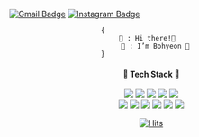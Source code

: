 

  [![Gmail Badge](https://img.shields.io/badge/Gmail-d14836?style=flat&logo=Gmail&logoColor=white&link=mailto:snugyun01@gmail.com)](mailto:nhs04047@gmail.com)
  [![Instagram Badge](https://img.shields.io/badge/Instagram-E4405F?style=flat&logo=Instagram&logoColor=white&link=mailto:snugyun01@gmail.com)](mailto:nhs04047@gmail.com)

<center>

  ```
  {                        
    🙋 : Hi there!👋    
    💁 : I’m Bohyeon 🤗
  }                        
  ```

  <h4>🌟 Tech Stack 🌟</h4>
  <img  src="https://img.shields.io/badge/Java-007396?style=flat&logo=java&logoColor=white"/></a>
  <img  src="https://img.shields.io/badge/Python-3776AB?style=flat&logo=Python&logoColor=white"/></a>
  <img  src="https://img.shields.io/badge/JavaScript-F7DF1E?style=flat&logo=JavaScript&logoColor=white"/></a>
  <img  src="https://img.shields.io/badge/C-A8B9CC?style=flat&logo=C&logoColor=white"/></a>
  <img  src="https://img.shields.io/badge/C Sharp-239120?style=flat&logo=csharp&  logoColor=white"/></a>
  <br/>
  <img  src="https://img.shields.io/badge/node.js-339933?style=flat&logo=node.js& logoColor=white"/></a>
  <img  src="https://img.shields.io/badge/Express.js-000000?style=flat&logo=Express&  logoColor=white"/></a>
  <img  src="https://img.shields.io/badge/MongoDB-47A248?style=flat&logo=MongoDB& logoColor=white"/></a>
  <img  src="https://img.shields.io/badge/Oracle-F80000?style=flat&logo=Oracle&logoColor=white"/  ></a>
  <img  src="https://img.shields.io/badge/HTML5-E34F26?style=flat&logo=HTML5&logoColor=white"/  ></a>
  <img  src="https://img.shields.io/badge/CSS3-1572B6?style=flat&logo=CSS3&logoColor=white"/></a>

  [![Hits](https://hits.seeyoufarm.com/api/count/incr/badge.svg?url=https%3A%2F%2Fgithub.com%2Fnhs04047%2Fhit-counter&count_bg=%23FFA1B1&title_bg=%23555555&icon=&icon_color=%23E7E7E7&title=hits&edge_flat=false)](https://hits.seeyoufarm.com)
</center>
